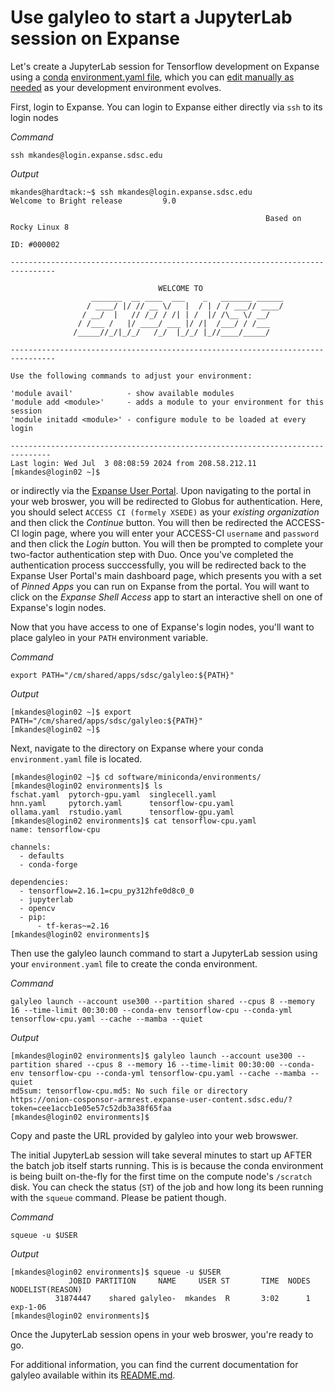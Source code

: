 # Use galyleo to start a JupyterLab session on Expanse

Let's create a JupyterLab session for Tensorflow development on Expanse using a [conda](https://docs.anaconda.com/miniconda/) 
[environment.yaml file](https://conda.io/projects/conda/en/latest/user-guide/tasks/manage-environments.html#creating-an-environment-from-an-environment-yml-file), which you can 
[edit manually as needed](https://conda.io/projects/conda/en/latest/user-guide/tasks/manage-environments.html#create-env-file-manually) as your development environment evolves.

First, login to Expanse. You can login to Expanse either directly via `ssh` to its login nodes

*Command*
```
ssh mkandes@login.expanse.sdsc.edu
```

*Output*
```
mkandes@hardtack:~$ ssh mkandes@login.expanse.sdsc.edu
Welcome to Bright release         9.0

                                                         Based on Rocky Linux 8
                                                                    ID: #000002

--------------------------------------------------------------------------------

                                 WELCOME TO
                  _______  __ ____  ___    _   _______ ______
                 / ____/ |/ // __ \/   |  / | / / ___// ____/
                / __/  |   // /_/ / /| | /  |/ /\__ \/ __/
               / /___ /   |/ ____/ ___ |/ /|  /___/ / /___
              /_____//_/|_/_/   /_/  |_/_/ |_//____/_____/

--------------------------------------------------------------------------------

Use the following commands to adjust your environment:

'module avail'            - show available modules
'module add <module>'     - adds a module to your environment for this session
'module initadd <module>' - configure module to be loaded at every login

-------------------------------------------------------------------------------
Last login: Wed Jul  3 08:08:59 2024 from 208.58.212.11
[mkandes@login02 ~]$
```

or indirectly via the [Expanse User Portal](https://portal.expanse.sdsc.edu). Upon navigating to the portal in your web broswer, you will be redirected to Globus for authentication. Here, you should select `ACCESS CI (formely XSEDE)` as your *existing organization* and then click the *Continue* button. You will then be redirected the ACCESS-CI login page, where you will enter your ACCESS-CI `username` and `password` and then click the *Login* button. You will then be prompted to complete your two-factor authentication step with Duo. Once you've completed the authentication process succcessfully, you will be redirected back to the Expanse User Portal's main dashboard page, which presents you with a set of *Pinned Apps* you can run on Expanse from the portal. You will want to click on the *Expanse Shell Access* app to start an interactive shell on one of Expanse's login nodes.

Now that you have access to one of Expanse's login nodes, you'll want to place galyleo in your `PATH` environment variable. 

*Command*
```
export PATH="/cm/shared/apps/sdsc/galyleo:${PATH}"
```

*Output*
```
[mkandes@login02 ~]$ export PATH="/cm/shared/apps/sdsc/galyleo:${PATH}"
[mkandes@login02 ~]$
```

Next, navigate to the directory on Expanse where your conda `environment.yaml` file is located.

```
[mkandes@login02 ~]$ cd software/miniconda/environments/
[mkandes@login02 environments]$ ls
fschat.yaml  pytorch-gpu.yaml  singlecell.yaml
hnn.yaml     pytorch.yaml      tensorflow-cpu.yaml
ollama.yaml  rstudio.yaml      tensorflow-gpu.yaml
[mkandes@login02 environments]$ cat tensorflow-cpu.yaml 
name: tensorflow-cpu

channels:
  - defaults
  - conda-forge

dependencies:
  - tensorflow=2.16.1=cpu_py312hfe0d8c0_0
  - jupyterlab
  - opencv
  - pip:
      - tf-keras~=2.16
[mkandes@login02 environments]$
```

Then use the galyleo launch command to start a JupyterLab session using your `environment.yaml` file to create the conda environment.

*Command*
```
galyleo launch --account use300 --partition shared --cpus 8 --memory 16 --time-limit 00:30:00 --conda-env tensorflow-cpu --conda-yml tensorflow-cpu.yaml --cache --mamba --quiet
```

*Output*
```
[mkandes@login02 environments]$ galyleo launch --account use300 --partition shared --cpus 8 --memory 16 --time-limit 00:30:00 --conda-env tensorflow-cpu --conda-yml tensorflow-cpu.yaml --cache --mamba --quiet
md5sum: tensorflow-cpu.md5: No such file or directory
https://onion-cosponsor-armrest.expanse-user-content.sdsc.edu/?token=cee1accb1e05e57c52db3a38f65faa
[mkandes@login02 environments]$
```
Copy and paste the URL provided by galyleo into your web browswer.

The initial JupyterLab session will take several minutes to start up AFTER the batch job itself starts running. This is is because the conda environment is being built on-the-fly for the first time on the compute node's `/scratch` disk. You can check the status (`ST`) of the job and how long its been running with the `squeue` command. Please be patient though.

*Command*
```
squeue -u $USER
```

*Output*
```
[mkandes@login02 environments]$ squeue -u $USER
             JOBID PARTITION     NAME     USER ST       TIME  NODES NODELIST(REASON)
          31874447    shared galyleo-  mkandes  R       3:02      1 exp-1-06
[mkandes@login02 environments]$
```

Once the JupyterLab session opens in your web broswer, you're ready to go.

For additional information, you can find the current documentation for galyleo available within its [README.md](https://github.com/mkandes/galyleo/blob/master/README.md).
